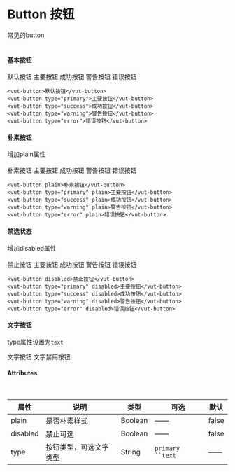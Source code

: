 # Button 按钮
常见的button  
<br/>
#### 基本按钮
<vut-button>默认按钮</vut-button>
<vut-button type="primary">主要按钮</vut-button>
<vut-button type="success">成功按钮</vut-button>
<vut-button type="warning">警告按钮</vut-button>
<vut-button type="error">错误按钮</vut-button>
```vue
<vut-button>默认按钮</vut-button>
<vut-button type="primary">主要按钮</vut-button>
<vut-button type="success">成功按钮</vut-button>
<vut-button type="warning">警告按钮</vut-button>
<vut-button type="error">错误按钮</vut-button>
```

#### 朴素按钮
增加plain属性  
<br/>
<vut-button plain>朴素按钮</vut-button>
<vut-button type="primary" plain>主要按钮</vut-button>
<vut-button type="success" plain>成功按钮</vut-button>
<vut-button type="warning" plain>警告按钮</vut-button>
<vut-button type="error" plain>错误按钮</vut-button>
```vue
<vut-button plain>朴素按钮</vut-button>
<vut-button type="primary" plain>主要按钮</vut-button>
<vut-button type="success" plain>成功按钮</vut-button>
<vut-button type="warning" plain>警告按钮</vut-button>
<vut-button type="error" plain>错误按钮</vut-button>
```

#### 禁选状态
增加disabled属性  
<br/>
<vut-button disabled>禁止按钮</vut-button>
<vut-button type="primary" disabled>主要按钮</vut-button>
<vut-button type="success" disabled>成功按钮</vut-button>
<vut-button type="warning" disabled>警告按钮</vut-button>
<vut-button type="error" disabled>错误按钮</vut-button>
```vue
<vut-button disabled>禁止按钮</vut-button>
<vut-button type="primary" disabled>主要按钮</vut-button>
<vut-button type="success" disabled>成功按钮</vut-button>
<vut-button type="warning" disabled>警告按钮</vut-button>
<vut-button type="error" disabled>错误按钮</vut-button>
```

#### 文字按钮
type属性设置为`text`  

<vut-button type="text">文字按钮</vut-button>
<vut-button type="text" disabled>文字禁用按钮</vut-button>


#### Attributes
<br/>

属性 |说明| 类型|  可选| 默认
---|--------------|------|--------|----------
plain|是否朴素样式|Boolean|——|false
disabled| 禁止可选| Boolean|——|false
type| 按钮类型，可选文字类型| String|`primary ``text`| ——